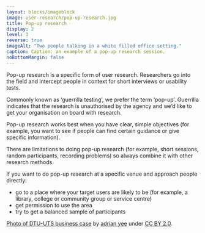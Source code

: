 ```yaml
---
layout: blocks/imageblock
image: user-research/pop-up-research.jpg
title: Pop-up research
display: 2
level: 3
reverse: true
imageAlt: "Two people talking in a white filled office setting."
caption: Caption: an example of a pop-up research session.
noBottomMargin: false
---
```


Pop-up research is a specific form of user research. Researchers go into the field and intercept people in context for short interviews or usability tests.

Commonly known as ‘guerrilla testing’, we prefer the term ‘pop-up’. Guerrilla indicates that the research is unauthorised by the agency and we’d like to get your organisation on board with research.

Pop-up research works best when you have clear, simple objectives (for example, you want to see if people can find certain guidance or give specific information).

There are limitations to doing pop-up research (for example, short sessions, random participants, recording problems) so always combine it with other research methods.

If you want to do pop-up research at a specific venue and approach people directly:
- go to a place where your target users are likely to be (for example, a library, college or community group or service centre)
- get permission to use the area
- try to get a balanced sample of participants

[Photo of DTU-UTS business case](https://www.flickr.com/photos/135679646@N07/24071928722/in/pool-dto/) by [adrian yee](https://www.flickr.com/photos/135679646@N07/) under [CC BY 2.0](https://creativecommons.org/licenses/by/2.0/).
